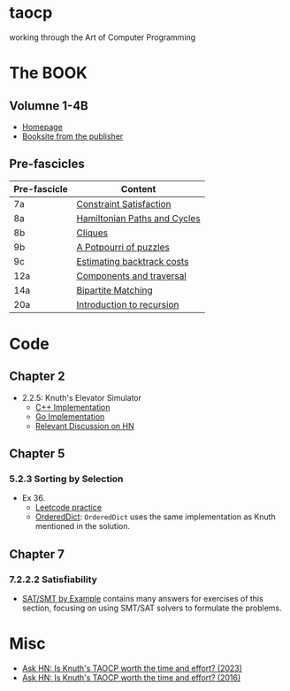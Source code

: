 # taocp
working through the Art of Computer Programming

# The BOOK

## Volumne 1-4B
- [Homepage](https://www-cs-faculty.stanford.edu/~knuth/taocp.html)
- [Booksite from the publisher](https://www.informit.com/store/art-of-computer-programming-volumes-1-4b-boxed-set-9780137935109)

## Pre-fascicles
|Pre-fascicle|Content|
|------------|-------|
|7a | [Constraint Satisfaction](pre-fascicles/fasc7a.pdf) |
|8a | [Hamiltonian Paths and Cycles](pre-fascicles/fasc8a.pdf) |
|8b | [Cliques](pre-fascicles/fasc8b.pdf) |
|9b | [A Potpourri of puzzles](pre-fascicles/fasc9b.pdf) |
|9c | [Estimating backtrack costs](pre-fascicles/fasc9c.pdf) |
|12a| [Components and traversal](pre-fascicles/fasc12a.pdf) |
|14a| [Bipartite Matching](pre-fascicles/fasc14a.pdf) |
|20a| [Introduction to recursion](pre-fascicles/fasc20a.pdf) |

# Code

## Chapter 2
- 2.2.5: Knuth's Elevator Simulator 
  - [C++ Implementation](https://github.com/Quuxplusone/KnuthElevator/tree/main)
  - [Go Implementation](https://github.com/meatfighter/knuth-elevator)
  - [Relevant Discussion on HN](https://news.ycombinator.com/item?id=27778210)

## Chapter 5
### 5.2.3 Sorting by Selection
- Ex 36. 
  - [Leetcode practice](https://leetcode.com/problems/lru-cache/)
  - [OrderedDict](https://docs.python.org/3/library/collections.html#collections.OrderedDict): `OrderedDict` uses the same implementation as Knuth mentioned in the solution.
  
## Chapter 7
### 7.2.2.2 Satisfiability
- [SAT/SMT by Example](https://smt.st) contains many answers for exercises of this section, focusing on using SMT/SAT solvers to formulate the problems.

# Misc

- [Ask HN: Is Knuth's TAOCP worth the time and effort? (2023)](https://news.ycombinator.com/item?id=38443668)
- [Ask HN: Is Knuth's TAOCP worth the time and effort? (2016)](https://news.ycombinator.com/item?id=10897460)
